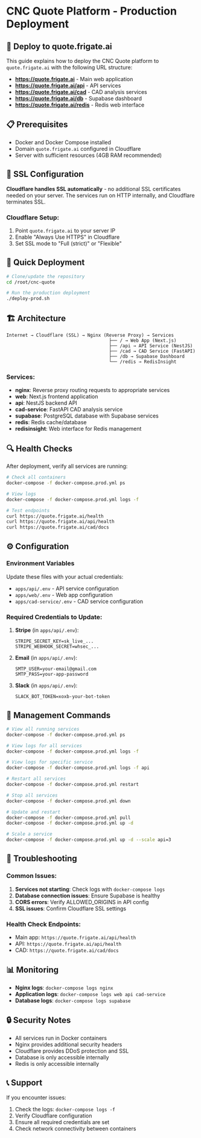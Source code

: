 # CNC Quote Platform - Production Deployment

## 🚀 Deploy to quote.frigate.ai

This guide explains how to deploy the CNC Quote platform to `quote.frigate.ai` with the following URL structure:

- **https://quote.frigate.ai** - Main web application
- **https://quote.frigate.ai/api** - API services
- **https://quote.frigate.ai/cad** - CAD analysis services
- **https://quote.frigate.ai/db** - Supabase dashboard
- **https://quote.frigate.ai/redis** - Redis web interface

## 📋 Prerequisites

- Docker and Docker Compose installed
- Domain `quote.frigate.ai` configured in Cloudflare
- Server with sufficient resources (4GB RAM recommended)

## 🔧 SSL Configuration

**Cloudflare handles SSL automatically** - no additional SSL certificates needed on your server. The services run on HTTP internally, and Cloudflare terminates SSL.

### Cloudflare Setup:
1. Point `quote.frigate.ai` to your server IP
2. Enable "Always Use HTTPS" in Cloudflare
3. Set SSL mode to "Full (strict)" or "Flexible"

## 🚀 Quick Deployment

```bash
# Clone/update the repository
cd /root/cnc-quote

# Run the production deployment
./deploy-prod.sh
```

## 🏗️ Architecture

```
Internet → Cloudflare (SSL) → Nginx (Reverse Proxy) → Services
                                      ├── / → Web App (Next.js)
                                      ├── /api → API Service (NestJS)
                                      ├── /cad → CAD Service (FastAPI)
                                      ├── /db → Supabase Dashboard
                                      └── /redis → RedisInsight
```

### Services:
- **nginx**: Reverse proxy routing requests to appropriate services
- **web**: Next.js frontend application
- **api**: NestJS backend API
- **cad-service**: FastAPI CAD analysis service
- **supabase**: PostgreSQL database with Supabase services
- **redis**: Redis cache/database
- **redisinsight**: Web interface for Redis management

## 🔍 Health Checks

After deployment, verify all services are running:

```bash
# Check all containers
docker-compose -f docker-compose.prod.yml ps

# View logs
docker-compose -f docker-compose.prod.yml logs -f

# Test endpoints
curl https://quote.frigate.ai/health
curl https://quote.frigate.ai/api/health
curl https://quote.frigate.ai/cad/docs
```

## ⚙️ Configuration

### Environment Variables

Update these files with your actual credentials:

- `apps/api/.env` - API service configuration
- `apps/web/.env` - Web app configuration
- `apps/cad-service/.env` - CAD service configuration

### Required Credentials to Update:

1. **Stripe** (in `apps/api/.env`):
   ```
   STRIPE_SECRET_KEY=sk_live_...
   STRIPE_WEBHOOK_SECRET=whsec_...
   ```

2. **Email** (in `apps/api/.env`):
   ```
   SMTP_USER=your-email@gmail.com
   SMTP_PASS=your-app-password
   ```

3. **Slack** (in `apps/api/.env`):
   ```
   SLACK_BOT_TOKEN=xoxb-your-bot-token
   ```

## 🔧 Management Commands

```bash
# View all running services
docker-compose -f docker-compose.prod.yml ps

# View logs for all services
docker-compose -f docker-compose.prod.yml logs -f

# View logs for specific service
docker-compose -f docker-compose.prod.yml logs -f api

# Restart all services
docker-compose -f docker-compose.prod.yml restart

# Stop all services
docker-compose -f docker-compose.prod.yml down

# Update and restart
docker-compose -f docker-compose.prod.yml pull
docker-compose -f docker-compose.prod.yml up -d

# Scale a service
docker-compose -f docker-compose.prod.yml up -d --scale api=3
```

## 🚨 Troubleshooting

### Common Issues:

1. **Services not starting**: Check logs with `docker-compose logs`
2. **Database connection issues**: Ensure Supabase is healthy
3. **CORS errors**: Verify ALLOWED_ORIGINS in API config
4. **SSL issues**: Confirm Cloudflare SSL settings

### Health Check Endpoints:
- Main app: `https://quote.frigate.ai/api/health`
- API: `https://quote.frigate.ai/api/health`
- CAD: `https://quote.frigate.ai/cad/docs`

## 📊 Monitoring

- **Nginx logs**: `docker-compose logs nginx`
- **Application logs**: `docker-compose logs web api cad-service`
- **Database logs**: `docker-compose logs supabase`

## 🔒 Security Notes

- All services run in Docker containers
- Nginx provides additional security headers
- Cloudflare provides DDoS protection and SSL
- Database is only accessible internally
- Redis is only accessible internally

## 📞 Support

If you encounter issues:
1. Check the logs: `docker-compose logs -f`
2. Verify Cloudflare configuration
3. Ensure all required credentials are set
4. Check network connectivity between containers